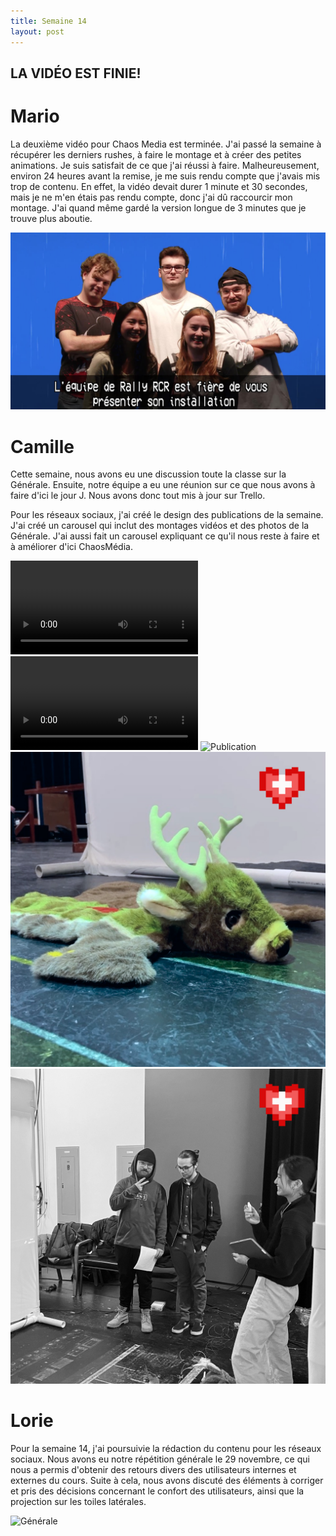 ```yaml
---
title: Semaine 14
layout: post
---
```


## LA VIDÉO EST FINIE!

# Mario

La deuxième vidéo pour Chaos Media est terminée. J'ai passé la semaine à récupérer les derniers rushes, à faire le montage et à créer des petites animations. Je suis satisfait de ce que j'ai réussi à faire. Malheureusement, environ 24 heures avant la remise, je me suis rendu compte que j'avais mis trop de contenu. En effet, la vidéo devait durer 1 minute et 30 secondes, mais je ne m'en étais pas rendu compte, donc j'ai dû raccourcir mon montage. J'ai quand même gardé la version longue de 3 minutes que je trouve plus aboutie.

![RallyRcrTitle](../medias/sem14/equipe.jpg)

# Camille

Cette semaine, nous avons eu une discussion toute la classe sur la Générale. Ensuite, notre équipe a eu une réunion sur ce que nous avons à faire d'ici le jour J. Nous avons donc tout mis à jour sur Trello.

Pour les réseaux sociaux, j'ai créé le design des publications de la semaine. J'ai créé un carousel qui inclut des montages vidéos et des photos de la Générale. J'ai aussi fait un carousel expliquant ce qu'il nous reste à faire et à améliorer d'ici ChaosMédia.

![Video](../medias/sem14/video1.mp4) 
![Video](../medias/sem14/video2.mp4)
![Publication](../medias/sem14/2.png)
![Publication](../medias/sem14/3.png)
![Publication](../medias/sem14/4.png)

# Lorie

Pour la semaine 14, j'ai poursuivie la rédaction du contenu pour les réseaux sociaux. Nous avons eu notre répétition générale le 29 novembre, ce qui nous a permis d'obtenir des retours divers des utilisateurs internes et externes du cours. Suite à cela, nous avons discuté des éléments à corriger et pris des décisions concernant le confort des utilisateurs, ainsi que la projection sur les toiles latérales.

![Générale](../medias/sem14/generale_lb14.png)
